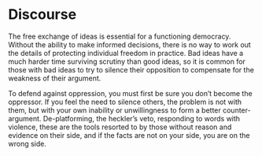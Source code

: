 # Discourse
The free exchange of ideas is essential for a functioning democracy.  Without the ability to make informed decisions, there is no way to work out the details of protecting individual freedom in practice.  Bad ideas have a much harder time surviving scrutiny than good ideas, so it is common for those with bad ideas to try to silence their opposition to compensate for the weakness of their argument.

To defend against oppression, you must first be sure you don’t become the oppressor.  If you feel the need to silence others, the problem is not with them, but with your own inability or unwillingness to form a better counter-argument.  De-platforming, the heckler’s veto, responding to words with violence, these are the tools resorted to by those without reason and evidence on their side, and if the facts are not on your side, you are on the wrong side.
